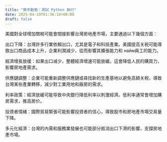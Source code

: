```yaml
---
title: "房市動態：測試 Python 執行"
date: 2025-04-10T01:36:14+08:00
draft: false
---
```

美國對全球增加關稅可能會間接影響台灣房地產市場，主要通過以下幾個方面：

出口下降：台灣許多行業依賴出口，尤其是電子和科技產業。美國提高关税可能導致出口商品成本上升，企業利潤減少，從而影響其擴張能力和 найм員工的能力。

經濟增長放缓：如果出口减少，整體經濟增速可能放緩。這會降低人民的購買力，影響房地產需求。

供應鏈調整：企業可能重新調整供應鏈或尋找新的生產基地以避免高額关税，導致台灣某些產業轉移，減少對工業用地和廠房的需求。

利率政策：經濟放緩可能导致中央銀行降低利率以刺激經濟。低利率通常會增加購房需求，推高房价。

投資者情緒：國際貿易緊張可能影響投資者的信心，導致股市和房地產市場交易量下降。

多元化經濟：台灣的內需和服務業發展也可能部分抵消出口下滑的影響，支撐房地產市場。


